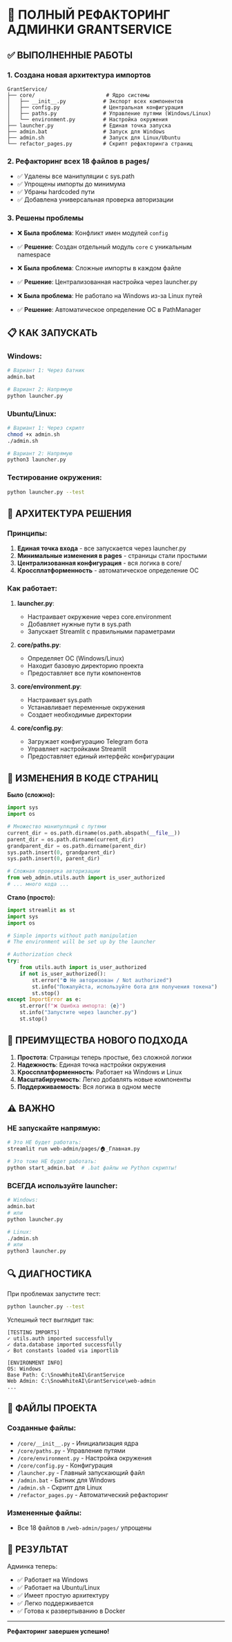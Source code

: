 # 🎯 ПОЛНЫЙ РЕФАКТОРИНГ АДМИНКИ GRANTSERVICE

## ✅ ВЫПОЛНЕННЫЕ РАБОТЫ

### 1. Создана новая архитектура импортов
```
GrantService/
├── core/                       # Ядро системы
│   ├── __init__.py            # Экспорт всех компонентов
│   ├── config.py              # Центральная конфигурация
│   ├── paths.py               # Управление путями (Windows/Linux)
│   └── environment.py         # Настройка окружения
├── launcher.py                # Единая точка запуска
├── admin.bat                  # Запуск для Windows
├── admin.sh                   # Запуск для Linux/Ubuntu
└── refactor_pages.py          # Скрипт рефакторинга страниц
```

### 2. Рефакторинг всех 18 файлов в pages/
- ✅ Удалены все манипуляции с sys.path
- ✅ Упрощены импорты до минимума
- ✅ Убраны hardcoded пути
- ✅ Добавлена универсальная проверка авторизации

### 3. Решены проблемы
- ❌ **Была проблема**: Конфликт имен модулей `config`
- ✅ **Решение**: Создан отдельный модуль `core` с уникальным namespace

- ❌ **Была проблема**: Сложные импорты в каждом файле
- ✅ **Решение**: Централизованная настройка через launcher.py

- ❌ **Была проблема**: Не работало на Windows из-за Linux путей
- ✅ **Решение**: Автоматическое определение ОС в PathManager

## 📋 КАК ЗАПУСКАТЬ

### Windows:
```bash
# Вариант 1: Через батник
admin.bat

# Вариант 2: Напрямую
python launcher.py
```

### Ubuntu/Linux:
```bash
# Вариант 1: Через скрипт
chmod +x admin.sh
./admin.sh

# Вариант 2: Напрямую
python3 launcher.py
```

### Тестирование окружения:
```bash
python launcher.py --test
```

## 🔧 АРХИТЕКТУРА РЕШЕНИЯ

### Принципы:
1. **Единая точка входа** - все запускается через launcher.py
2. **Минимальные изменения в pages** - страницы стали простыми
3. **Централизованная конфигурация** - вся логика в core/
4. **Кроссплатформенность** - автоматическое определение ОС

### Как работает:

1. **launcher.py**:
   - Настраивает окружение через core.environment
   - Добавляет нужные пути в sys.path
   - Запускает Streamlit с правильными параметрами

2. **core/paths.py**:
   - Определяет ОС (Windows/Linux)
   - Находит базовую директорию проекта
   - Предоставляет все пути компонентов

3. **core/environment.py**:
   - Настраивает sys.path
   - Устанавливает переменные окружения
   - Создает необходимые директории

4. **core/config.py**:
   - Загружает конфигурацию Telegram бота
   - Управляет настройками Streamlit
   - Предоставляет единый интерфейс конфигурации

## 📄 ИЗМЕНЕНИЯ В КОДЕ СТРАНИЦ

**Было (сложно):**
```python
import sys
import os

# Множество манипуляций с путями
current_dir = os.path.dirname(os.path.abspath(__file__))
parent_dir = os.path.dirname(current_dir)
grandparent_dir = os.path.dirname(parent_dir)
sys.path.insert(0, grandparent_dir)
sys.path.insert(0, parent_dir)

# Сложная проверка авторизации
from web_admin.utils.auth import is_user_authorized
# ... много кода ...
```

**Стало (просто):**
```python
import streamlit as st
import sys
import os

# Simple imports without path manipulation
# The environment will be set up by the launcher

# Authorization check
try:
    from utils.auth import is_user_authorized
    if not is_user_authorized():
        st.error("⛔ Не авторизован / Not authorized")
        st.info("Пожалуйста, используйте бота для получения токена")
        st.stop()
except ImportError as e:
    st.error(f"❌ Ошибка импорта: {e}")
    st.info("Запустите через launcher.py")
    st.stop()
```

## 🚀 ПРЕИМУЩЕСТВА НОВОГО ПОДХОДА

1. **Простота**: Страницы теперь простые, без сложной логики
2. **Надежность**: Единая точка настройки окружения
3. **Кроссплатформенность**: Работает на Windows и Linux
4. **Масштабируемость**: Легко добавлять новые компоненты
5. **Поддерживаемость**: Вся логика в одном месте

## ⚠️ ВАЖНО

### НЕ запускайте напрямую:
```bash
# Это НЕ будет работать:
streamlit run web-admin/pages/🏠_Главная.py

# Это тоже НЕ будет работать:
python start_admin.bat  # .bat файлы не Python скрипты!
```

### ВСЕГДА используйте launcher:
```bash
# Windows:
admin.bat
# или
python launcher.py

# Linux:
./admin.sh
# или
python3 launcher.py
```

## 🔍 ДИАГНОСТИКА

При проблемах запустите тест:
```bash
python launcher.py --test
```

Успешный тест выглядит так:
```
[TESTING IMPORTS]
✓ utils.auth imported successfully
✓ data.database imported successfully
✓ Bot constants loaded via importlib

[ENVIRONMENT INFO]
OS: Windows
Base Path: C:\SnowWhiteAI\GrantService
Web Admin: C:\SnowWhiteAI\GrantService\web-admin
...
```

## 📝 ФАЙЛЫ ПРОЕКТА

### Созданные файлы:
- `/core/__init__.py` - Инициализация ядра
- `/core/paths.py` - Управление путями
- `/core/environment.py` - Настройка окружения
- `/core/config.py` - Конфигурация
- `/launcher.py` - Главный запускающий файл
- `/admin.bat` - Батник для Windows
- `/admin.sh` - Скрипт для Linux
- `/refactor_pages.py` - Автоматический рефакторинг

### Измененные файлы:
- Все 18 файлов в `/web-admin/pages/` упрощены

## 🎉 РЕЗУЛЬТАТ

Админка теперь:
- ✅ Работает на Windows
- ✅ Работает на Ubuntu/Linux
- ✅ Имеет простую архитектуру
- ✅ Легко поддерживается
- ✅ Готова к развертыванию в Docker

---
**Рефакторинг завершен успешно!**